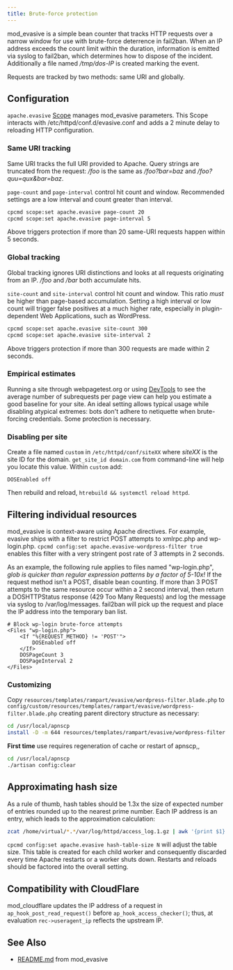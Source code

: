 ```yaml
---
title: Brute-force protection
---
```


mod_evasive is a simple bean counter that tracks HTTP requests over a narrow window for use with brute-force deterrence in fail2ban. When an IP address exceeds the count limit within the duration, information is emitted via syslog to fail2ban, which determines how to dispose of the incident. Additionally a file named */tmp/dos-IP* is created marking the event.

Requests are tracked by two methods: same URI and globally.

## Configuration

`apache.evasive` [Scope](Scopes.md) manages mod_evasive parameters. This Scope interacts with /etc/httpd/conf.d/evasive.conf and adds a 2 minute delay to reloading HTTP configuration.

### Same URI tracking

Same URI tracks the full URI provided to Apache. Query strings are truncated from the request: */foo* is the same as */foo?bar=baz* and */foo?quu=qux&bar=baz*.

`page-count` and `page-interval` control hit count and window. Recommended settings are a low interval and count greater than interval.

```bash
cpcmd scope:set apache.evasive page-count 20
cpcmd scope:set apache.evasive page-interval 5
```

Above triggers protection if more than 20 same-URI requests happen within 5 seconds.

### Global tracking

Global tracking ignores URI distinctions and looks at all requests originating from an IP. */foo* and */bar* both accumulate hits.

`site-count` and `site-interval` control hit count and window. This ratio *must* be higher than page-based accumulation. Setting a high interval or low count will trigger false positives at a much higher rate, especially in plugin-dependent Web Applications, such as WordPress.

```bash
cpcmd scope:set apache.evasive site-count 300
cpcmd scope:set apache.evasive site-interval 2
```

Above triggers protection if more than 300 requests are made within 2 seconds.

### Empirical estimates

Running a site through webpagetest.org or using [DevTools](https://developers.google.com/web/tools/chrome-devtools) to see the average number of subrequests per page view can help you estimate a good baseline for your site. An ideal setting allows typical usage while disabling atypical extremes: bots don't adhere to netiquette when brute-forcing credentials. Some protection is necessary.

### Disabling per site

Create a file named `custom` in `/etc/httpd/conf/siteXX` where *siteXX* is the site ID for the domain. `get_site_id domain.com` from command-line will help you locate this value. Within `custom` add:

`DOSEnabled off`

Then rebuild and reload, `htrebuild && systemctl reload httpd`.

## Filtering individual resources

mod_evasive is context-aware using Apache directives. For example, evasive ships with a filter to restrict POST attempts to xmlrpc.php and wp-login.php. `cpcmd config:set apache.evasive-wordpress-filter true` enables this filter with a very stringent post rate of 3 attempts in 2 seconds.

As an example, the following rule applies to files named "wp-login.php", *glob is quicker than regular expression patterns by a factor of 5-10x!* If the request method isn't a POST, disable bean counting. If more than 3 POST attempts to the same resource occur within a 2 second interval, then return a DOSHTTPStatus response (429 Too Many Requests) and log the message via syslog to /var/log/messages. fail2ban will pick up the request and place the IP address into the temporary ban list.

    # Block wp-login brute-force attempts
    <Files "wp-login.php">
        <If "%{REQUEST_METHOD} != 'POST'">
            DOSEnabled off
        </If>
        DOSPageCount 3
        DOSPageInterval 2
    </Files>

### Customizing

Copy `resources/templates/rampart/evasive/wordpress-filter.blade.php` to `config/custom/resources/templates/rampart/evasive/wordpress-filter.blade.php` creating parent directory structure as necessary:

```bash
cd /usr/local/apnscp
install -D -m 644 resources/templates/rampart/evasive/wordpress-filter.blade.php config/custom/resources/templates/rampart/evasive/wordpress-filter.blade.php
```

**First time** use requires regeneration of cache or restart of apnscp,,

```bash
cd /usr/local/apnscp
./artisan config:clear
```

## Approximating hash size

As a rule of thumb, hash tables should be 1.3x the size of expected number of entries rounded up to the nearest prime number. Each IP address is an entry, which leads to the approximation calculation:

```bash
zcat /home/virtual/*.*/var/log/httpd/access_log.1.gz | awk '{print $1}' | sort | uniq | wc -l
```

`cpcmd config:set apache.evasive hash-table-size N`  will adjust the table size. This table is created for each child worker and consequently discarded every time Apache restarts or a worker shuts down. Restarts and reloads should be factored into the overall setting.

## Compatibility with CloudFlare

mod_cloudflare updates the IP address of a request in `ap_hook_post_read_request()` before `ap_hook_access_checker()`; thus, at evaluation `rec->useragent_ip` reflects the upstream IP.

## See Also

- [README.md](https://github.com/apisnetworks/mod_evasive/blob/master/SOURCES/README.md) from mod_evasive
